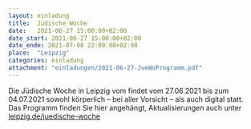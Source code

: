 ```yaml
---
layout: einladung
title:  Jüdische Woche
date:   2021-06-27 15:00:00+02:00
date_start: 2021-06-27 15:00:00+02:00
date_ende: 2021-07-08 22:00:00+02:00
place:  "Leipzig"
categories: einladung
attachment: "einladungen/2021-06-27-JueWoProgramm.pdf"
---
```


Die Jüdische Woche in Leipzig vom findet vom 27.06.2021 bis zum 04.07.2021 sowohl körperlich – bei aller Vorsicht – als auch digital statt.
<br>
Das Programm finden Sie hier angehängt, Aktualisierungen auch unter
<a class="link" href="https://www.leipzig.de/freizeit-kultur-und-tourismus/veranstaltungen-und-termine/jubilaeen-und-festivals/juedische-woche/">leipzig.de/juedische-woche</a>
